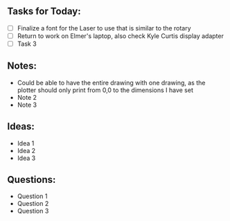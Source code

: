 ## Tasks for Today:

- [ ] Finalize a font for the Laser to use that is similar to the rotary
- [ ] Return to work on Elmer's laptop, also check Kyle Curtis display adapter
- [ ] Task 3

## Notes:

- Could be able to have the entire drawing with one drawing, as the plotter should only print from 0,0 to the dimensions I have set
- Note 2
- Note 3

## Ideas:

- Idea 1
- Idea 2
- Idea 3

## Questions:

- Question 1
- Question 2
- Question 3